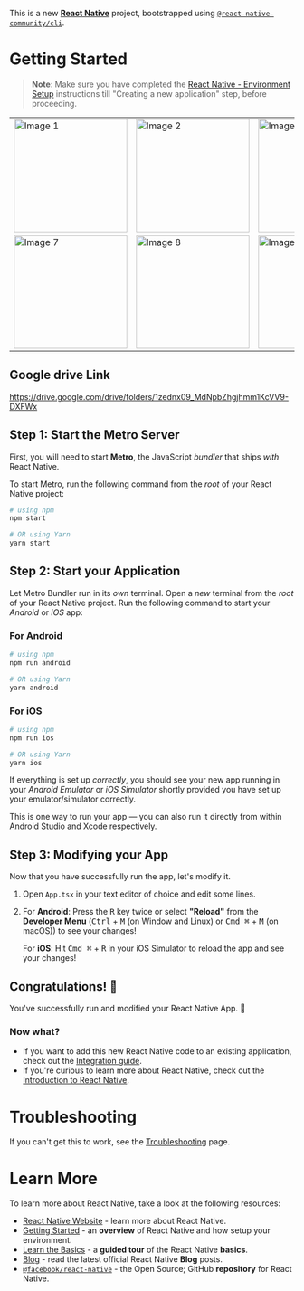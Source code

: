 This is a new [**React Native**](https://reactnative.dev) project, bootstrapped using [`@react-native-community/cli`](https://github.com/react-native-community/cli).

# Getting Started

>**Note**: Make sure you have completed the [React Native - Environment Setup](https://reactnative.dev/docs/environment-setup) instructions till "Creating a new application" step, before proceeding.
>
<table>
  <tr>
      <td><img src="https://github.com/user-attachments/assets/73e67a1b-b14e-4177-b8cc-9f10c9448e20" alt="Image 1" width="200"/></td>
     <td><img src="https://github.com/user-attachments/assets/df86d64f-cfd6-4a44-a398-d8bae9535f7b" alt="Image 2" width="200"/></td>
     <td><img src="https://github.com/user-attachments/assets/5e7efbdc-8d03-442b-b82e-f01f84970183" alt="Image 3" width="200"/></td>
      <td><img src="https://github.com/user-attachments/assets/95836acb-c68e-42e7-9271-066e3abe9be7" alt="Image 4" width="200"/></td>
    <td><img src="https://github.com/user-attachments/assets/e76e5f38-79a9-4b7b-90e5-4444c584b145" alt="Image 5" width="200"/></td>
    <td><img src="https://github.com/user-attachments/assets/b83d2990-95f9-4fe5-983e-6c8da880e213" alt="Image 6" width="200"/></td>
  </tr>
  <tr>
     <td><img src="https://github.com/user-attachments/assets/1f40f01c-efc9-4279-adaf-d326ca17f15c" alt="Image 7" width="200"/></td>
      <td><img src="https://github.com/user-attachments/assets/8047a8e5-acb4-4fea-a976-94c9c21670cc" alt="Image 8" width="200"/></td>
     <td><img src="https://github.com/user-attachments/assets/2731b3cb-a585-4d3d-8aa9-2fb9f7e0dee2" alt="Image 9" width="200"/></td>
      <td><img src="https://github.com/user-attachments/assets/409a0498-a046-4c2a-aec5-ee2c05d0e04d" alt="Image 10" width="200"/></td>
    <td><img src="https://github.com/user-attachments/assets/7edcf41f-97a5-4ca7-a81e-b398e031e5ec" alt="Image 11" width="200"/></td>
  </tr>
</table>



## Google drive Link

https://drive.google.com/drive/folders/1zednx09_MdNpbZhgjhmm1KcVV9-DXFWx

## Step 1: Start the Metro Server

First, you will need to start **Metro**, the JavaScript _bundler_ that ships _with_ React Native.

To start Metro, run the following command from the _root_ of your React Native project:

```bash
# using npm
npm start

# OR using Yarn
yarn start
```

## Step 2: Start your Application

Let Metro Bundler run in its _own_ terminal. Open a _new_ terminal from the _root_ of your React Native project. Run the following command to start your _Android_ or _iOS_ app:

### For Android

```bash
# using npm
npm run android

# OR using Yarn
yarn android
```

### For iOS

```bash
# using npm
npm run ios

# OR using Yarn
yarn ios
```

If everything is set up _correctly_, you should see your new app running in your _Android Emulator_ or _iOS Simulator_ shortly provided you have set up your emulator/simulator correctly.

This is one way to run your app — you can also run it directly from within Android Studio and Xcode respectively.

## Step 3: Modifying your App

Now that you have successfully run the app, let's modify it.

1. Open `App.tsx` in your text editor of choice and edit some lines.
2. For **Android**: Press the <kbd>R</kbd> key twice or select **"Reload"** from the **Developer Menu** (<kbd>Ctrl</kbd> + <kbd>M</kbd> (on Window and Linux) or <kbd>Cmd ⌘</kbd> + <kbd>M</kbd> (on macOS)) to see your changes!

   For **iOS**: Hit <kbd>Cmd ⌘</kbd> + <kbd>R</kbd> in your iOS Simulator to reload the app and see your changes!

## Congratulations! :tada:

You've successfully run and modified your React Native App. :partying_face:

### Now what?

- If you want to add this new React Native code to an existing application, check out the [Integration guide](https://reactnative.dev/docs/integration-with-existing-apps).
- If you're curious to learn more about React Native, check out the [Introduction to React Native](https://reactnative.dev/docs/getting-started).

# Troubleshooting

If you can't get this to work, see the [Troubleshooting](https://reactnative.dev/docs/troubleshooting) page.

# Learn More

To learn more about React Native, take a look at the following resources:

- [React Native Website](https://reactnative.dev) - learn more about React Native.
- [Getting Started](https://reactnative.dev/docs/environment-setup) - an **overview** of React Native and how setup your environment.
- [Learn the Basics](https://reactnative.dev/docs/getting-started) - a **guided tour** of the React Native **basics**.
- [Blog](https://reactnative.dev/blog) - read the latest official React Native **Blog** posts.
- [`@facebook/react-native`](https://github.com/facebook/react-native) - the Open Source; GitHub **repository** for React Native.
